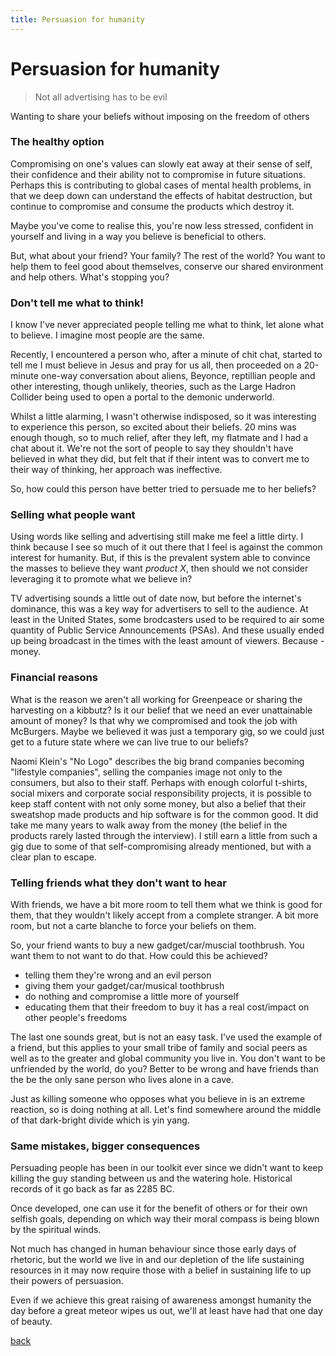 ```yaml
---
title: Persuasion for humanity
---
```


# Persuasion for humanity

> Not all advertising has to be evil 

Wanting to share your beliefs without imposing on the freedom of others

### The healthy option

Compromising on one's values can slowly eat away at their sense of self, their confidence and their ability not to compromise in future situations. Perhaps this is contributing to global cases of mental health problems, in that we deep down can understand the effects of habitat destruction, but continue to compromise and consume the products which destroy it.

Maybe you've come to realise this, you're now less stressed, confident in yourself and living in a way you believe is beneficial to others. 

But, what about your friend? Your family? The rest of the world? You want to help them to feel good about themselves, conserve our shared environment and help others. What's stopping you?

### Don't tell me what to think!

I know I've never appreciated people telling me what to think, let alone what to believe. I imagine most people are the same.

Recently, I encountered a person who, after a minute of chit chat, started to tell me I must believe in Jesus and pray for us all, then proceeded on a 20-minute one-way conversation about aliens, Beyonce, reptillian people and other interesting, though unlikely, theories, such as the Large Hadron Collider being used to open a portal to the demonic underworld. 

Whilst a little alarming, I wasn't otherwise indisposed, so it was interesting to experience this person, so excited about their beliefs. 20 mins was enough though, so to much relief, after they left, my flatmate and I had a chat about it. We're not the sort of people to say they shouldn't have believed in what they did, but felt that if their intent was to convert me to their way of thinking, her approach was ineffective.

So, how could this person have better tried to persuade me to her beliefs?

### Selling what people want

Using words like selling and advertising still make me feel a little dirty. I think because I see so much of it out there that I feel is against the common interest for humanity. But, if this is the prevalent system able to convince the masses to believe they want *product X*, then should we not consider leveraging it to promote what we believe in?

TV advertising sounds a little out of date now, but before the internet's dominance, this was a key way for advertisers to sell to the audience. At least in the United States, some brodcasters used to be required to air some quantity of Public Service Announcements (PSAs). And these usually ended up being broadcast in the times with the least amount of viewers. Because - money.

### Financial reasons

What is the reason we aren't all working for Greenpeace or sharing the harvesting on a kibbutz? Is it our belief that we need an ever unattainable amount of money? Is that why we compromised and took the job with McBurgers. Maybe we believed it was just a temporary gig, so we could just get to a future state where we can live true to our beliefs? 

Naomi Klein's "No Logo" describes the big brand companies becoming "lifestyle companies", selling the companies image not only to the consumers, but also to their staff. Perhaps with enough colorful t-shirts, social mixers and corporate social responsibility projects, it is possible to keep staff content with not only some money, but also a belief that their sweatshop made products and hip software is for the common good. It did take me many years to walk away from the money (the belief in the products rarely lasted through the interview). I still earn a little from such a gig due to some of that self-compromising already mentioned, but with a clear plan to escape.

### Telling friends what they don't want to hear

With friends, we have a bit more room to tell them what we think is good for them, that they wouldn't likely accept from a complete stranger. A bit more room, but not a carte blanche to force your beliefs on them.

So, your friend wants to buy a new gadget/car/muscial toothbrush. You want them to not want to do that. How could this be achieved?

 - telling them they're wrong and an evil person
 - giving them your gadget/car/musical toothbrush
 - do nothing and compromise a little more of yourself
 - educating them that their freedom to buy it has a real cost/impact on other people's freedoms

The last one sounds great, but is not an easy task. I've used the example of a friend, but this applies to your small tribe of family and social peers as well as to the greater and global community you live in. You don't want to be unfriended by the world, do you? Better to be wrong and have friends than the be the only sane person who lives alone in a cave.

Just as killing someone who opposes what you believe in is an extreme reaction, so is doing nothing at all. Let's find somewhere around the middle of that dark-bright divide which is yin yang. 

### Same mistakes, bigger consequences

Persuading people has been in our toolkit ever since we didn't want to keep killing the guy standing between us and the watering hole. Historical records of it go back as far as 2285 BC. 

Once developed, one can use it for the benefit of others or for their own selfish goals, depending on which way their moral compass is being blown by the spiritual winds.

Not much has changed in human behaviour since those early days of rhetoric, but the world we live in and our depletion of the life sustaining resources in it may now require those with a belief in sustaining life to up their powers of persuasion.

Even if we achieve this great raising of awareness amongst humanity the day before a great meteor wipes us out, we'll at least have had that one day of beauty.


[back](/)
